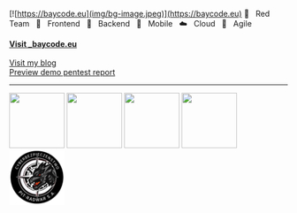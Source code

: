 [![https://baycode.eu](img/bg-image.jpeg)](https://baycode.eu)
🔴&nbsp;&nbsp;&nbsp;Red Team&nbsp;&nbsp;&nbsp;💙&nbsp;&nbsp;&nbsp;Frontend&nbsp;&nbsp;&nbsp;🖤&nbsp;&nbsp;&nbsp;Backend&nbsp;&nbsp;&nbsp;📱&nbsp;&nbsp;&nbsp;Mobile&nbsp;&nbsp;&nbsp;☁️️&nbsp;&nbsp;&nbsp;Cloud&nbsp;&nbsp;&nbsp;🎯&nbsp;&nbsp;&nbsp;Agile </br>
<div><b><a href="https://baycode.eu">Visit _baycode.eu</a></b></div>
<br>
<div><a href="https://news.baycode.eu">Visit my blog</a></div>
<div><a href="https://baycode.eu/pentest">Preview demo pentest report</a></div>
<hr>
<span>
 <img width="100" height="100" src="https://baycode.eu/pnpt.png" />
 <img width="100" height="100" src="https://baycode.eu/cysa.png" />
 <img width="100" height="100" src="https://baycode.eu/securityplus.png" />
 <img width="100" height="100" src="https://images.credly.com/size/680x680/images/be8fcaeb-c769-4858-b567-ffaaa73ce8cf/image.png" />
 <a href="https://pitradwar.com"><img width="100" height="100" src="img/cyberbezpieka.png" /></a>
</span>
